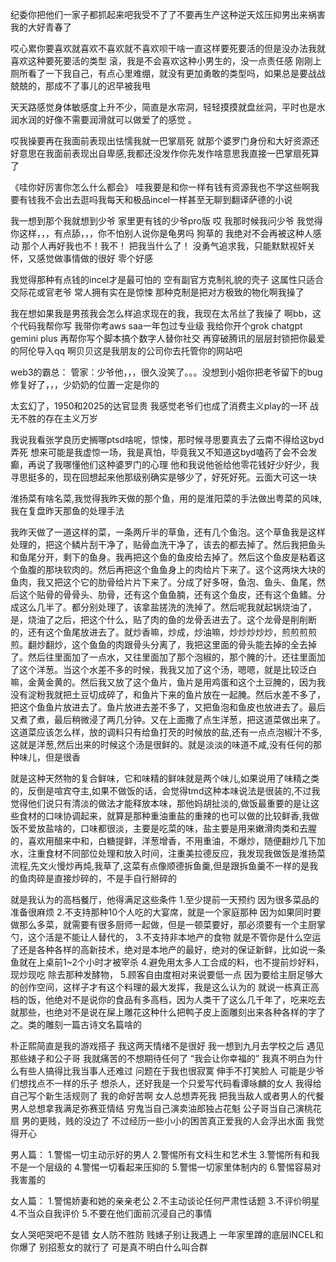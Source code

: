 纪委你把他们一家子都抓起来吧我受不了了不要再生产这种逆天炫压抑男出来祸害我的大好青春了

哎心累你要喜欢就喜欢不喜欢就不喜欢呗干啥一直这样要死要活的但是没办法我就喜欢这种要死要活的类型
滚，我是不会喜欢这种小男生的，没一点责任感
刚刚上厕所看了一下我自己，有点心里难绷，就没有更加勇敢的类型吗，如果总是要战战兢兢的，那成不了事儿的迟早被我甩

天天路感觉身体敏感度上升不少，简直是水帘洞，轻轻摸摸就盘丝洞，平时也是水润水润的好像不需要润滑就可以做爱了的感觉 。

哎我操要再在我面前表现出怯懦我就一巴掌扇死
就那个婆罗门身份和大好资源还好意思在我面前表现出自卑感,我都还没发作你先发作啥意思我直接一巴掌扇死算了

《哇你好厉害你怎么什么都会》
哇我要是和你一样有钱有资源我也不学这些啊我要有钱我不会出去逛吗我每天和极品incel一样甚至无聊到翻译萨德的小说

我一想到那个我就想到少爷
家里更有钱的少爷pro版
哎
我那时候我问少爷
我觉得你这样，，，有点舔，，，你不怕别人说你是龟男吗
狗草的
我绝对不会再被这种人感动
那个人再好我也不！我不！
把我当什么了！
没勇气追求我，只能默默视奸关怀，又感觉做事情做的很好
零个好感

我觉得那种有点钱的incel才是最可怕的
空有副官方克制礼貌的壳子
这属性只适合交际花或官老爷
常人拥有实在是惊悚
那种克制是把对方极致的物化啊我操了

我在想如果我是男孩我会怎么样追求现在的我，我现在太吊丝了我操了
啊bb，这个代码我帮你写
我带你考aws saa一年包过专业级
我给你开个grok chatgpt gemini plus
再帮你写个脚本搞个数字人替你社交
再穿破腾讯的层层封锁把你最爱的阿伦导入qq
啊贝贝这是我朋友的公司你去托管你的网站吧

web3的霸总：
管家：少爷他，，，很久没笑了。。。没想到小姐你把老爷留下的bug修复好了，，，少奶奶的位置一定是你的

太玄幻了，1950和2025的达官显贵
我感觉老爷们也成了消费主义play的一环
战无不胜的存在主义万岁

我说我看张学良历史搁哪ptsd啥呢，惊悚，那时候寻思要真去了云南不得给这byd弄死
想来可能是我虚惊一场，我是真怕，毕竟我又不知道这byd嗑药了会不会发癫，再说了我哪懂他们这种婆罗门的心理
他和我说他爸给他零花钱好少好少，我寻思挺多的，现在回想起来他那级别确实是够少了，好死好死。云面大可这一块


淮扬菜有啥名菜,我觉得我昨天做的那个鱼，用的是淮阳菜的手法做出粤菜的风味,我在复盘昨天那鱼的处理手法

我昨天做了一道这样的菜，一条两斤半的草鱼，还有几个鱼泡。这个草鱼我是这样处理的，把这个鳞片刮干净了，贴骨血洗干净了，该去的都去掉了。然后我把鱼头和鱼尾分开，剩下的鱼身。我再把这个鱼的鱼皮给去掉了。然后这个鱼皮是粘着这个鱼腹的那块软肉的。然后再把这个鱼鱼身上的肉给片下来了。这个这两块大块的鱼肉，我又把这个它的肋骨给片片下来了。分成了好多呀，鱼泡、鱼头、鱼尾，然后这个贴骨的骨骨头、肋骨，还有这个鱼鱼腩，还有这个鱼皮，还有这个鱼鳍。分成这么几半了。都分别处理了，该拿盐搓洗的洗掉了。然后呢我就起锅烧油了，是，烧油了之后，把这个什么，贴了肉的鱼的龙骨丢进去了。这个龙骨是削削断的，还有这个鱼尾放进去了。就炒香嘛，炒成，炒油嘛，炒炒炒炒炒，煎煎煎煎煎。翻炒翻炒，这个鱼鱼的肉跟骨头分离了，我把这里面的骨头能去掉的全去掉了。然后往里面加了一点水，又往里面加了那个泡椒的，那个腌的汁。还往里面加了这个洋葱。当这个水差不多的时候，我我又加了这个汤，嗯嗯，就是比较泛白嘛，金黄金黄的。然后我又放了这个鱼片，鱼片是用鸡蛋和这个土豆腌的，因为我没有淀粉我就把土豆切成碎了，和鱼片下来的鱼片放在一起腌。然后水差不多了，把这个鱼鱼片放进去了。鱼片放进去差不多了，又把鱼泡和鱼皮也放进去了。最后又煮了煮，最后稍微浸了两几分钟。又在上面撒了点生洋葱，把这道菜做出来了。这道菜应该怎么样，放的调料只有给鱼打芡的时候放的盐,还有一点点泡椒汁不多,这就是洋葱,然后出来的时候这个汤是很鲜的。就是淡淡的味道不咸,没有任何的那种味儿，但是很香

就是这种天然物的复合鲜味，它和味精的鲜味就是两个味儿,如果说用了味精之类的，反倒是喧宾夺主,如果不做饭的话，会觉得tmd这种本味说法是很装的,不过我觉得他们说只有清淡的做法才能释放本味，那他妈胡扯淡的,做饭最重要的是让这些食材的口味协调起来，就算是那种重油重盐的重辣的也可以做的比较鲜香,我做饭不爱放盐啥的，口味都很淡，主要是吃菜的味，盐主要是用来嫩滑肉类和去腥的，喜欢用醋来中和，白糖提鲜，洋葱增香，不用重油，不爆炒，随便翻炒几下加水，注重食材不同部位处理和放入时间，注重美拉德反应，我发现我做饭是淮扬菜流程,先文火慢炒再炖,我草了,这菜有点像顺德拆鱼羹,但是跟拆鱼羹不一样的是我的鱼肉碎是直接炒碎的，不是手自行掰碎的

就是我认为的高档餐厅，他得满足这些条件
1.至少提前一天预约
因为很多菜品的准备很麻烦
2.不支持那种10个人吃的大宴席，就是一个家庭那种
因为如果同时要做那么多菜，就需要有很多厨师一起做，但是一顿菜要好，那必须要有一个主厨掌勺，这个活是不能让人替代的，
3.不支持非本地产的食物
就是不管你是什么空运了还是各种各样的高新技术，绝对是本地产的最好，绝对的保证新鲜，比如说一条鱼就在上桌前1~2个小时才被宰杀
4.避免用太多人工合成的料，也不提前炒好料，现炒现吃
除去那种发酵物，
5.顾客自由度相对来说要低一点
因为要给主厨足够大的创作空间，这样子才有这个料理的最大发挥，我是这么认为的
就说一栋真正高档的饭，他绝对不是说你的食品有多高档，因为人类干了这么几千年了，吃来吃去就那些，也绝对不是说在屎上雕花这种什么把鸭子皮上面雕刻出来各种各样的字了之。类的雕刻一篇古诗文名篇啥的

朴正熙简直是我的游戏搭子
我这两天情绪不是很好
我一想到九月去学校之后
遇见那些婊子和公子哥
我就痛苦的不想期待任何了
“我会让你幸福的”
我真不明白为什么有些人搞得比我当事人还难过
问题在于我也很寂寞
伸手不打笑脸人
可能是少爷们想找点不一样的乐子
想杀人，还好我是一个只爱写代码看谭咏麟的女人
我得给自己写个新生活规则了
我的命好苦啊
女人总想弄死我
把我当敌人或者男人的代餐
男人总想拿我满足弥赛亚情结
穷鬼当自己演卖油郎独占花魁
公子哥当自己演桃花扇
男的更贱，贱的没边了
不过经历一些小小的困苦真正爱我的人会浮出水面
我觉得开心

男人篇：
1.警惕一切主动示好的男人
2.警惕所有文科生和艺术生
3.警惕所有和我不是一个层级的
4.警惕一切看起来压抑的
5.警惕一切家里体制内的
6.警惕容易对我害羞的

女人篇：
1.警惕娇妻和她的亲亲老公
2.不主动谈论任何严肃性话题
3.不评价明星
4.不当众自我评价
5.不要在他们面前沉浸自己的事情

女人哭吧哭吧不是错
女人防不胜防
贱婊子别让我遇上
一年家里蹲的底层INCEL和你爆了
别招惹女的就行了
可是真不明白什么叫合群
